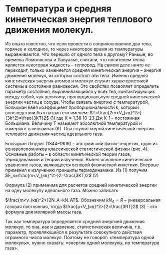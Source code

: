 # Температура и средняя кинетическая энергия теплового движения молекул.

Из опыта известно, что если провести в соприкосновение два тела, горячее и холодное, то через некоторое время их температуры выравниваются. Что перешло от одного тела к другому? Раньше, во времена Ломоносова и Лавуазье, считали, что носителем тепла является некоторая жидкость – теплород. На самом деле ничто не переходит, только изменяется средняя кинетическая энергия – энергия движения молекул, из которых состоят эти тела. Именно средняя кинетическая энергия атомов и молекул служит характеристикой системы в состоянии равновесия. Это свойство позволяет определить параметр состояния, выравнивающийся у всех тел, контактирующих между собой, как величину, пропорциональную средней кинетической энергии частиц в сосуде. Чтобы связать энергию с температурой, Больцман ввел коэффициент пропорциональности k, который впоследствии был назван его именем:
$T=\frac{2m<V_{кв}^2>}{3k*2}=\frac{3KT}2$ (1)
где K = 1,38·10-23 Дж·К-1 – постоянная Больцмана. Величину Т называют абсолютной температурой и измеряют в кельвинах (К). Она служит мерой кинетической энергии теплового движения частиц идеального газа.

Больцман Людвиг (1844–1906) – австрийский физик-теоретик, один из основоположников классической статистической физики (рис. 4). Основные работы – в области кинетической теории газов, термодинамики и теории излучения. Вывел основное кинетическое уравнение газов, являющееся основой физической кинетики. Впервые применил к излучению принципы термодинамики.
Из (1) получим
$E_к=\frac{m<V_{кв}^2>}2=\frac{3KT}2$ (2)

Формула (2) применима для расчетов средней кинетической энергии на одну молекулу идеального газа. Можно записать

$\frac{m<v_{кв}^2>}2N_A=kN_AT$.
Обозначим $kN_A=R$ – универсальная газовая постоянная, тогда
$\frac{μ<V_{кв}^2>}2=\frac{3RT}2$ (3)
– это формула для молярной массы газа.

Так как температура определяется средней энергией движения молекул, то она, как и давление, статистическая величина, т.е. параметр, проявляющийся в результате совокупного действия огромного числа молекул. Поэтому не говорят: «температура одной молекулы», нужно сказать: «энергия одной молекулы, но температура газа».